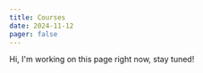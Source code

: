 ```yaml
---
title: Courses
date: 2024-11-12
pager: false
---
```


Hi, I'm working on this page right now, stay tuned!